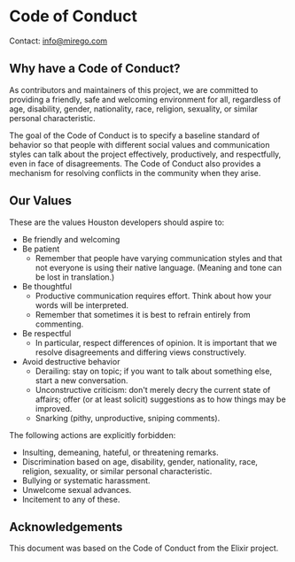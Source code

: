 # Code of Conduct

Contact: info@mirego.com

## Why have a Code of Conduct?

As contributors and maintainers of this project, we are committed to providing a friendly, safe and welcoming environment for all, regardless of age, disability, gender, nationality, race, religion, sexuality, or similar personal characteristic.

The goal of the Code of Conduct is to specify a baseline standard of behavior so that people with different social values and communication styles can talk about the project effectively, productively, and respectfully, even in face of disagreements. The Code of Conduct also provides a mechanism for resolving conflicts in the community when they arise.

## Our Values

These are the values Houston developers should aspire to:

- Be friendly and welcoming
- Be patient
  - Remember that people have varying communication styles and that not everyone is using their native language. (Meaning and tone can be lost in translation.)
- Be thoughtful
  - Productive communication requires effort. Think about how your words will be interpreted.
  - Remember that sometimes it is best to refrain entirely from commenting.
- Be respectful
  - In particular, respect differences of opinion. It is important that we resolve disagreements and differing views constructively.
- Avoid destructive behavior
  - Derailing: stay on topic; if you want to talk about something else, start a new conversation.
  - Unconstructive criticism: don't merely decry the current state of affairs; offer (or at least solicit) suggestions as to how things may be improved.
  - Snarking (pithy, unproductive, sniping comments).

The following actions are explicitly forbidden:

- Insulting, demeaning, hateful, or threatening remarks.
- Discrimination based on age, disability, gender, nationality, race, religion, sexuality, or similar personal characteristic.
- Bullying or systematic harassment.
- Unwelcome sexual advances.
- Incitement to any of these.

## Acknowledgements

This document was based on the Code of Conduct from the Elixir project.
